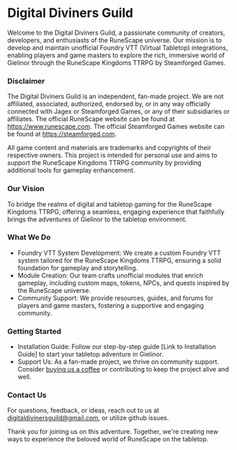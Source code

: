 # Digital Diviners Guild
Welcome to the Digital Diviners Guild, a passionate community of creators, developers, and enthusiasts of the RuneScape universe. Our mission is to develop and maintain unofficial Foundry VTT (Virtual Tabletop) integrations, enabling players and game masters to explore the rich, immersive world of Gielinor through the RuneScape Kingdoms TTRPG by Steamforged Games.

### Disclaimer
The Digital Diviners Guild is an independent, fan-made project. We are not affiliated, associated, authorized, endorsed by, or in any way officially connected with Jagex or Steamforged Games, or any of their subsidiaries or affiliates. The official RuneScape website can be found at https://www.runescape.com. The official Steamforged Games website can be found at https://steamforged.com.

All game content and materials are trademarks and copyrights of their respective owners. This project is intended for personal use and aims to support the RuneScape Kingdoms TTRPG community by providing additional tools for gameplay enhancement.

### Our Vision
To bridge the realms of digital and tabletop gaming for the RuneScape Kingdoms TTRPG, offering a seamless, engaging experience that faithfully brings the adventures of Gielinor to the tabletop environment.

### What We Do
- Foundry VTT System Development: We create a custom Foundry VTT system tailored for the RuneScape Kingdoms TTRPG, ensuring a solid foundation for gameplay and storytelling.
- Module Creation: Our team crafts unofficial modules that enrich gameplay, including custom maps, tokens, NPCs, and quests inspired by the RuneScape universe.
- Community Support: We provide resources, guides, and forums for players and game masters, fostering a supportive and engaging community.

### Getting Started
- Installation Guide: Follow our step-by-step guide [Link to Installation Guide] to start your tabletop adventure in Gielinor.
- Support Us: As a fan-made project, we thrive on community support. Consider [buying us a coffee](https://ko-fi.com/digitaldivinersguild) or contributing to keep the project alive and well.

### Contact Us
For questions, feedback, or ideas, reach out to us at digitaldivinersguild@gmail.com, or utilize github issues.

Thank you for joining us on this adventure. Together, we're creating new ways to experience the beloved world of RuneScape on the tabletop.

